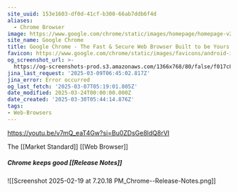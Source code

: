 ```yaml
---
site_uuid: 153e1603-df0d-41cf-b300-66ab7ddb6f4d
aliases:
  - Chrome Browser
image: https://www.google.com/chrome/static/images/homepage/homepage-v2.png
site_name: Google Chrome
title: Google Chrome - The Fast & Secure Web Browser Built to be Yours
favicon: https://www.google.com/chrome/static/images/favicons/android-icon-192x192.png
og_screenshot_url: >-
  https://og-screenshots-prod.s3.amazonaws.com/1366x768/80/false/f017c8050d1c5fcdb4511ba7fa11d3f363165748200d77db41845a647e6acfb6.jpeg
jina_last_request: '2025-03-09T06:45:02.817Z'
jina_error: Error occurred
og_last_fetch: '2025-03-07T05:19:01.805Z'
date_modified: 2025-03-24T00:00:00.000Z
date_created: '2025-03-30T05:44:14.876Z'
tags:
- Web-Browsers
---
```










https://youtu.be/v7mQ_eaT4Gw?si=Bu0ZDsGe8ldQ8rVI

The [[Market Standard]] [[Web Browser]]

##### Chrome keeps good [[Release Notes]]
![[Screenshot 2025-02-19 at 7.20.18 PM_Chrome--Release-Notes.png]]
